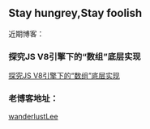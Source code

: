 ## Stay hungrey,Stay foolish

近期博客：

### 探究JS V8引擎下的“数组”底层实现

[探究JS V8引擎下的“数组”底层实现](https://juejin.im/post/5d80919b51882538036fc87d)

### 老博客地址：

[wanderlustLee](https://blog.csdn.net/wanderlustLee)
